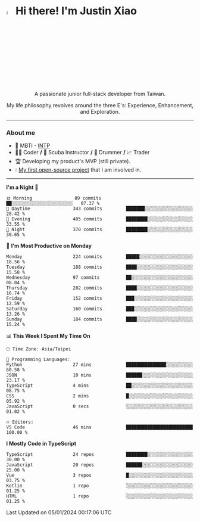 # <img src="https://media.giphy.com/media/hvRJCLFzcasrR4ia7z/giphy.gif" width="5%">Hi there! I'm Justin Xiao
<p align="center">A passionate junior full-stack developer from Taiwan.  </p>
<p align="center">My life philosophy revolves around the three E's: Experience, Enhancement, and Exploration.</p>

---
### About me
- 👀 MBTI - [INTP](https://www.16personalities.com/intp-personality)
- 👨‍💻 Coder **/** 🤿 Scuba Instructor **/** 🥁 Drummer **/** 📈 Trader
- 🏆 Developing my product's MVP (still private).
- 💧 [My first open-source project](https://github.com/Game-as-a-Service/Game-Lobby-Web) that I am involved in.

---
<!--START_SECTION:waka-->
**I'm a Night 🦉** 

```text
🌞 Morning                89 commits          ██░░░░░░░░░░░░░░░░░░░░░░░   07.37 % 
🌆 Daytime                343 commits         ███████░░░░░░░░░░░░░░░░░░   28.42 % 
🌃 Evening                405 commits         ████████░░░░░░░░░░░░░░░░░   33.55 % 
🌙 Night                  370 commits         ████████░░░░░░░░░░░░░░░░░   30.65 % 
```
📅 **I'm Most Productive on Monday** 

```text
Monday                   224 commits         █████░░░░░░░░░░░░░░░░░░░░   18.56 % 
Tuesday                  188 commits         ████░░░░░░░░░░░░░░░░░░░░░   15.58 % 
Wednesday                97 commits          ██░░░░░░░░░░░░░░░░░░░░░░░   08.04 % 
Thursday                 202 commits         ████░░░░░░░░░░░░░░░░░░░░░   16.74 % 
Friday                   152 commits         ███░░░░░░░░░░░░░░░░░░░░░░   12.59 % 
Saturday                 160 commits         ███░░░░░░░░░░░░░░░░░░░░░░   13.26 % 
Sunday                   184 commits         ████░░░░░░░░░░░░░░░░░░░░░   15.24 % 
```


📊 **This Week I Spent My Time On** 

```text
🕑︎ Time Zone: Asia/Taipei

💬 Programming Languages: 
Python                   27 mins             ███████████████░░░░░░░░░░   60.58 % 
JSON                     10 mins             ██████░░░░░░░░░░░░░░░░░░░   23.17 % 
TypeScript               4 mins              ██░░░░░░░░░░░░░░░░░░░░░░░   08.75 % 
CSS                      2 mins              █░░░░░░░░░░░░░░░░░░░░░░░░   05.92 % 
JavaScript               0 secs              ░░░░░░░░░░░░░░░░░░░░░░░░░   01.02 % 

🔥 Editors: 
VS Code                  46 mins             █████████████████████████   100.00 % 
```

**I Mostly Code in TypeScript** 

```text
TypeScript               24 repos            ████████░░░░░░░░░░░░░░░░░   30.00 % 
JavaScript               20 repos            ██████░░░░░░░░░░░░░░░░░░░   25.00 % 
Vue                      3 repos             █░░░░░░░░░░░░░░░░░░░░░░░░   03.75 % 
Kotlin                   1 repo              ░░░░░░░░░░░░░░░░░░░░░░░░░   01.25 % 
HTML                     1 repo              ░░░░░░░░░░░░░░░░░░░░░░░░░   01.25 % 
```




 Last Updated on 05/01/2024 00:17:06 UTC
<!--END_SECTION:waka-->
